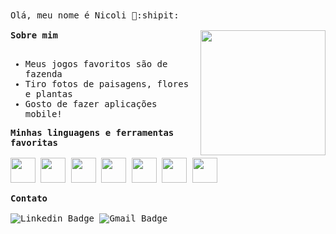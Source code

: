 <samp>
Olá, meu nome é Nicoli 👋:shipit:
<br></br>
<img align="right" src="https://media0.giphy.com/media/v1.Y2lkPTc5MGI3NjExcWg3bWU0ZXI2aXQ1cXF5ZW96M3ZpZWJva3llcTkwbDlmNGdkOGE1aSZlcD12MV9pbnRlcm5hbF9naWZfYnlfaWQmY3Q9Zw/3oKIPnAiaMCws8nOsE/giphy.gif" style="width:200px; height:200px; border: 50px;">
<strong>Sobre mim </strong>
<br></br>

- Meus jogos favoritos são de fazenda
- Tiro fotos de paisagens, flores e plantas
- Gosto de fazer aplicações mobile!
  
<strong>Minhas linguagens e ferramentas favoritas</strong>
<br></br>
<img loading="lazy" src="https://skillicons.dev/icons?i=flutter" width="40" height="40"/>
<img loading="lazy" src="https://skillicons.dev/icons?i=java" width="40" height="40"/>
<img loading="lazy" src="https://skillicons.dev/icons?i=cs" width="40" height="40"/>
<img loading="lazy" src="https://skillicons.dev/icons?i=androidstudio" width="40" height="40"/>
<img loading="lazy" src="https://skillicons.dev/icons?i=figma" width="40" height="40"/>
<img loading="lazy" src="https://skillicons.dev/icons?i=vscode" width="40" height="40"/>
<img loading="lazy" src="https://skillicons.dev/icons?i=firebase" width="40" height="40"/>

<strong>Contato</strong>
<br></br>
![Linkedin Badge](https://img.shields.io/badge/-Linkedin-blue?style=&logo=Linkedin&logoColor=white&link=https://www.linkedin.com/in/nikarmin/) 
![Gmail Badge ](https://img.shields.io/badge/Gmail-red?&logo=gmail&logoColor=white&link=mailto:nikafworks@gmail.com)
</samp>